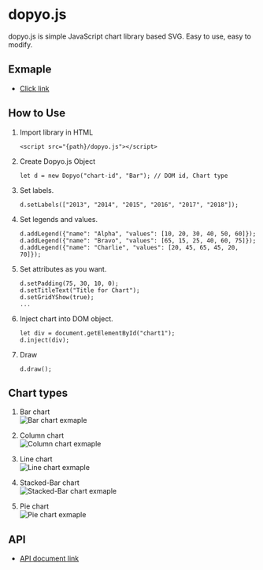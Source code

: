 # dopyo.js
dopyo.js is simple JavaScript chart library based SVG.
Easy to use, easy to modify.

## Exmaple
- [Click link](https://park108.github.io/dopyo.js/)

## How to Use
1. Import library in HTML
	```
	<script src="{path}/dopyo.js"></script>
	```

2. Create Dopyo.js Object
	```
	let d = new Dopyo("chart-id", "Bar"); // DOM id, Chart type
	```

3. Set labels.
	```
	d.setLabels(["2013", "2014", "2015", "2016", "2017", "2018"]);
	```

4. Set legends and values.
	```
	d.addLegend({"name": "Alpha", "values": [10, 20, 30, 40, 50, 60]});
	d.addLegend({"name": "Bravo", "values": [65, 15, 25, 40, 60, 75]});
	d.addLegend({"name": "Charlie", "values": [20, 45, 65, 45, 20, 70]});
	```

5. Set attributes as you want.
	```
	d.setPadding(75, 30, 10, 0);
	d.setTitleText("Title for Chart");
	d.setGridYShow(true);
	...
	```

6. Inject chart into DOM object.
	```
	let div = document.getElementById("chart1");
	d.inject(div);
	```

7. Draw
	```
	d.draw();
	```

## Chart types
1. Bar chart  
	![Bar chart exmaple](http://park108-dopyo-js.s3-website.ap-northeast-2.amazonaws.com/document/bar.png)

2. Column chart  
	![Column chart exmaple](http://park108-dopyo-js.s3-website.ap-northeast-2.amazonaws.com/document/column.png)

3. Line chart  
	![Line chart exmaple](http://park108-dopyo-js.s3-website.ap-northeast-2.amazonaws.com/document/line.png)

4. Stacked-Bar chart  
	![Stacked-Bar chart exmaple](http://park108-dopyo-js.s3-website.ap-northeast-2.amazonaws.com/document/stacked-bar.png)

5. Pie chart  
	![Pie chart exmaple](http://park108-dopyo-js.s3-website.ap-northeast-2.amazonaws.com/document/pie.png)


## API
- [API document link](http://park108-dopyo-js.s3-website.ap-northeast-2.amazonaws.com/jsdoc/Dopyo.html)
